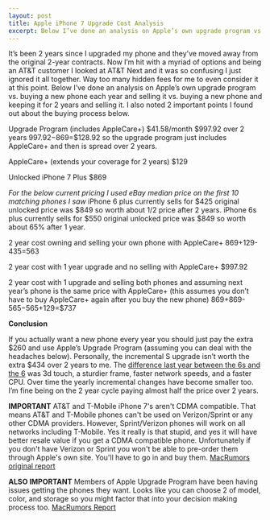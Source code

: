 ```yaml
---
layout: post
title: Apple iPhone 7 Upgrade Cost Analysis
excerpt: Below I’ve done an analysis on Apple’s own upgrade program vs. buying a new phone each year and selling it vs. buying a new phone and keeping it for 2 years and selling it. I also noted 2 important points I found out about the buying process below.
---
```


It’s been 2 years since I upgraded my phone and they’ve moved away from the original 2-year contracts. Now I’m hit with a myriad of options and being an AT&T customer I looked at AT&T Next and it was so confusing I just ignored it all together. Way too many hidden fees for me to even consider it at this point. Below I’ve done an analysis on Apple’s own upgrade program vs. buying a new phone each year and selling it vs. buying a new phone and keeping it for 2 years and selling it. I also noted 2 important points I found out about the buying process below.

Upgrade Program (includes AppleCare+)
$41.58/month
$997.92 over 2 years
$997.92-$869=$128.92 so the upgrade program just includes AppleCare+ and then is spread over 2 years.

AppleCare+ (extends your coverage for 2 years)
$129

Unlocked iPhone 7 Plus
$869

*For the below current pricing I used eBay median price on the first 10 matching phones I saw*
iPhone 6 plus currently sells for $425 original unlocked price was $849 so worth about 1/2 price after 2 years.
iPhone 6s plus currently sells for $550 original unlocked price was $849 so worth about 65% after 1 year.

2 year cost owning and selling your own phone with AppleCare+
$869+$129-$435=$563

2 year cost with 1 year upgrade and no selling with AppleCare+
$997.92

2 year cost with 1 upgrade and selling both phones and assuming next year’s phone is the same price with AppleCare+ (this assumes you don’t have to buy AppleCare+ again after you buy the new phone)
$869+$869-$565-$565+129=$737

**Conclusion**

If you actually want a new phone every year you should just pay the extra $260 and use Apple’s Upgrade Program (assuming you can deal with the headaches below). Personally, the incremental S upgrade isn’t worth the extra $434 over 2 years to me. The [difference last year between the 6s and the 6](http://www.forbes.com/sites/gordonkelly/2016/05/31/iphone-6s-vs-iphone-6-whats-the-difference/#2ac1db863da5) was 3d touch, a sturdier frame, faster network speeds, and a faster CPU. Over time the yearly incremental changes have become smaller too. I’m fine being on the 2 year cycle paying almost half the price over 2 years.

**IMPORTANT**
AT&T and T-Mobile iPhone 7's aren't CDMA compatible. That means AT&T and T-Mobile phones can't be used on Verizon/Sprint or any other CDMA providers. However, Sprint/Verizon phones will work on all networks including T-Mobile. Yes it really is that stupid, and yes it will have better resale value if you get a CDMA compatible phone. Unfortunately if you don't have Verizon or Sprint you won't be able to pre-order them through Apple's own site. You'll have to go in and buy them. [MacRumors original report](http://www.macrumors.com/2016/09/08/att-and-tmobile-iphone-7-models-lack-cdma/)

**ALSO IMPORTANT**
Members of Apple Upgrade Program have been having issues getting the phones they want. Looks like you can choose 2 of model, color, and storage so you might factor that into your decision making process too. [MacRumors Report](http://www.macrumors.com/2016/09/09/iphone-upgrade-program-iphone-7-headaches/)

